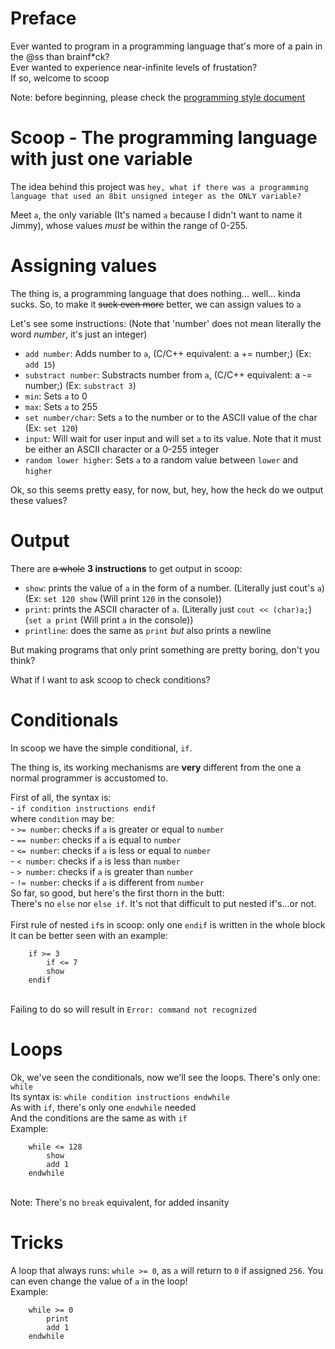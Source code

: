 # Preface

Ever wanted to program in a programming language that's more of a pain in the @ss than brainf\*ck?<br>
Ever wanted to experience near-infinite levels of frustation?<br>
If so, welcome to scoop

Note: before beginning, please check the <a href=guidelines.md>programming style document</a>

# Scoop - The programming language with just one variable

The idea behind this project was `hey, what if there was a programming language that used an 8bit unsigned integer as the ONLY variable?`

Meet `a`, the only variable (It's named `a` because I didn't want to name it Jimmy), whose values *must* be within the range of 0-255.

# Assigning values

The thing is, a programming language that does nothing... well... kinda sucks. So, to make it ~~suck even more~~ better, we can assign values to `a`


Let's see some instructions: (Note that 'number' does not mean literally the word *number*, it's just an integer)

- `add number`: Adds number to `a`, (C/C++ equivalent: a += number;) (Ex: `add 15`) <br>
- `substract number`: Substracts number from `a`, (C/C++ equivalent: a -= number;) (Ex: `substract 3`)<br>
- `min`: Sets `a` to 0<br>
- `max`: Sets `a` to 255<br>
- `set number/char`: Sets `a` to the number or to the ASCII value of the char (Ex: `set 120`)<br>
- `input`: Will wait for user input and will set `a` to its value. Note that it must be either an ASCII character or a 0-255 integer <br>
- `random lower higher`: Sets `a` to a random value between `lower` and `higher`

Ok, so this seems pretty easy, for now, but, hey, how the heck do we output these values?

# Output

There are ~~a whole~~ **3 instructions** to get output in scoop: <br>
- `show`: prints the value of `a` in the form of a number. (Literally just cout's `a`) (Ex: `set 120 show` (Will print `120` in the console))<br>
- `print`: prints the ASCII character of `a`. (Literally just `cout << (char)a;`) (`set a print` (Will print `a` in the console))<br>
- `printline`: does the same as `print` *but* also prints a newline<br>

But making programs that only print something are pretty boring, don't you think?

What if I want to ask scoop to check conditions?

# Conditionals

In scoop we have the simple conditional, `if`.

The thing is, its working mechanisms are **very** different from the one a normal programmer is accustomed to.

First of all, the syntax is:<br>
	- `if condition instructions endif`
<br>
where `condition` may be:
	<br>- `>= number`: checks if `a` is greater or equal to `number`
	<br>- `== number`: checks if `a` is equal to `number`
	<br>- `<= number`: checks if `a` is less or equal to `number`
	<br>- `< number`: checks if `a` is less than `number`
	<br>- `> number`: checks if `a` is greater than `number`
	<br>- `!= number`: checks if `a` is different from `number`
<br> So far, so good, but here's the first thorn in the butt:
<br> There's no `else` nor `else if`. It's not that difficult to put nested if's...or not.
<br><br> First rule of nested `if`s in scoop: only one `endif` is written in the whole block
<br> It can be better seen with an example:
<br>
```
	if >= 3
		if <= 7
		show
	endif
```
<br> Failing to do so will result in `Error: command not recognized`

# Loops

Ok, we've seen the conditionals, now we'll see the loops.
There's only one: `while`
<br>
Its syntax is: `while condition instructions endwhile` <br>
As with `if`, there's only one `endwhile` needed <br>
And the conditions are the same as with `if` <br>
Example:
```
	while <= 128
		show
		add 1
	endwhile
```
<br>Note: There's no `break` equivalent, for added insanity
# Tricks

A loop that always runs: `while >= 0`, as `a` will return to `0` if assigned `256`. You can even change the value of `a` in the loop!<br>
Example:<br>
```
	while >= 0
		print
		add 1
	endwhile
```
